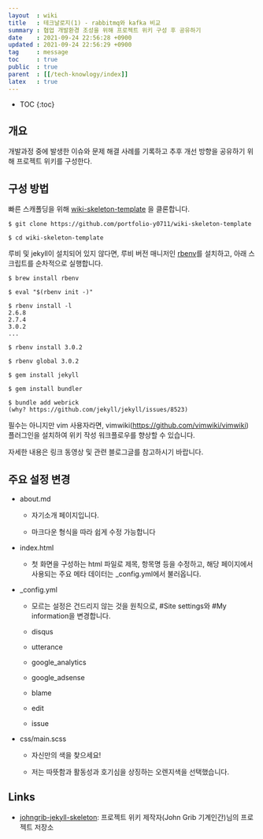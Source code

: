 ```yaml
---
layout  : wiki
title   : 테크날로지(1) - rabbitmq와 kafka 비교
summary : 협업 개발환경 조성을 위해 프로젝트 위키 구성 후 공유하기
date    : 2021-09-24 22:56:28 +0900
updated : 2021-09-24 22:56:29 +0900
tag     : message
toc     : true
public  : true
parent  : [[/tech-knowlogy/index]]
latex   : true
---
```

* TOC
{:toc}

## 개요

개발과정 중에 발생한 이슈와 문제 해결 사례를 기록하고 추후 개선 방향을 공유하기 위해 프로젝트 위키를 구성한다. 

## 구성 방법

빠른 스캐폴딩을 위해 [wiki-skeleton-template](https://github.com/portfolio-y0711/wiki-skeleton-template) 을 클론합니다.

```shell
$ git clone https://github.com/portfolio-y0711/wiki-skeleton-template

$ cd wiki-skeleton-template
```

루비 및 jekyll이 설치되어 있지 않다면, 루비 버전 매니저인 [rbenv](https://github.com/rbenv/rbenv)를 설치하고, 
아래 스크립트를 순차적으로 실행합니다.

```shell
$ brew install rbenv

$ eval "$(rbenv init -)"

$ rbenv install -l
2.6.8
2.7.4
3.0.2
...

$ rbenv install 3.0.2

$ rbenv global 3.0.2

$ gem install jekyll

$ gem install bundler

$ bundle add webrick
(why? https://github.com/jekyll/jekyll/issues/8523)

```


필수는 아니지만 vim 사용자라면, vimwiki(https://github.com/vimwiki/vimwiki) 플러그인을 설치하여 위키 작성 워크플로우를 향상할 수 있습니다.

자세한 내용은 링크 동영상 및 관련 블로그글를 참고하시기 바랍니다. 

## 주요 설정 변경

* about.md

    * 자기소개 페이지입니다.

    * 마크다운 형식을 따라 쉽게 수정 가능합니다 

* index.html

    * 첫 화면을 구성하는 html 파일로 제목, 항목명 등을 수정하고, 해당 페이지에서 사용되는 주요 메타 데이터는 _config.yml에서 불러옵니다. 
    

* _config.yml

    * 모르는 설정은 건드리지 않는 것을 원칙으로, #Site settings와 #My information을 변경합니다.

    * disqus

    * utterance

    * google_analytics

    * google_adsense

    * blame

    * edit

    * issue

* css/main.scss

    * 자신만의 색을 찾으세요!

    * 저는 따뜻함과 활동성과 호기심을 상징하는 오렌지색을 선택했습니다.



## Links

* [johngrib-jekyll-skeleton](https://github.com/johngrib/johngrib-jekyll-skeleton):  프로젝트 위키 제작자(John Grib 기계인간)님의 프로젝트 저장소

